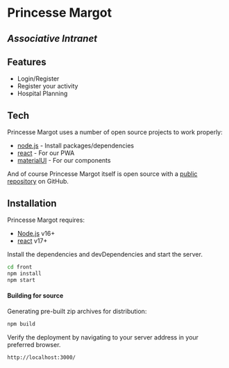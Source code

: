 # Princesse Margot
## _Associative Intranet_

## Features

- Login/Register
- Register your activity
- Hospital Planning

## Tech

Princesse Margot uses a number of open source projects to work properly:

- [node.js](https://nodejs.org/)  - Install packages/dependencies
- [react](https://fr.reactjs.org/) - For our PWA
- [materialUI](https://mui.com/) - For our components

And of course Princesse Margot itself is open source with a [public repository](https://github.com/MathieuVce/Princesse_Margot/) on GitHub.

## Installation

Princesse Margot requires: 
- [Node.js](https://nodejs.org/) v16+
- [react](https://fr.reactjs.org/) v17+


Install the dependencies and devDependencies and start the server.

```sh
cd front
npm install
npm start
```

#### Building for source

Generating pre-built zip archives for distribution:

```sh
npm build
```

Verify the deployment by navigating to your server address in
your preferred browser.

```sh
http://localhost:3000/
```
